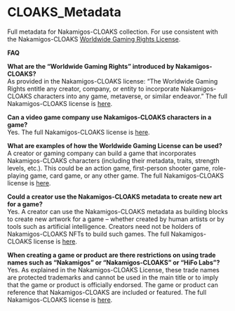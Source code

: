 # CLOAKS_Metadata

Full metadata for Nakamigos-CLOAKS collection.
For use consistent with the Nakamigos-CLOAKS [Worldwide Gaming Rights License](https://nakamigos.io/#cloaks-licenseterms).

**FAQ**  

**What are the “Worldwide Gaming Rights” introduced by Nakamigos-CLOAKS?**   
As provided in the Nakamigos-CLOAKS license: “The Worldwide Gaming Rights entitle any creator, company, or entity to incorporate Nakamigos-CLOAKS characters into any game, metaverse, or similar endeavor.” The full Nakamigos-CLOAKS license is [here](https://nakamigos.io/#cloaks-licenseterms).

**Can a video game company use Nakamigos-CLOAKS characters in a game?**  
Yes. The full Nakamigos-CLOAKS license is [here](https://nakamigos.io/#cloaks-licenseterms).

**What are examples of how the Worldwide Gaming License can be used?**  
A creator or gaming company can build a game that incorporates Nakamigos-CLOAKS characters (including their metadata, traits, strength levels, etc.). This could be an action game, first-person shooter game, role-playing game, card game, or any other game. The full Nakamigos-CLOAKS license is [here](https://nakamigos.io/#cloaks-licenseterms).

**Could a creator use the Nakamigos-CLOAKS metadata to create new art for a game?**  
Yes. A creator can use the Nakamigos-CLOAKS metadata as building blocks to create new artwork for a game – whether created by human artists or by tools such as artificial intelligence. Creators need not be holders of Nakamigos-CLOAKS NFTs to build such games. The full Nakamigos-CLOAKS license is [here](https://nakamigos.io/#cloaks-licenseterms).

**When creating a game or product are there restrictions on using trade names such as “Nakamigos” or “Nakamigos-CLOAKS” or “HiFo Labs”?**  
Yes. As explained in the Nakamigos-CLOAKS License, these trade names are protected trademarks and cannot be used in the main title or to imply that the game or product is officially endorsed. The game or product can reference that Nakamigos-CLOAKS are included or featured. The full Nakamigos-CLOAKS license is [here](https://nakamigos.io/#cloaks-licenseterms).
